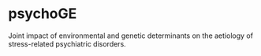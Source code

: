 # psychoGE
Joint impact of environmental and genetic determinants on the aetiology of stress-related psychiatric disorders.
